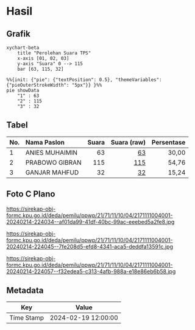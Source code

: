 # Hasil

## Grafik

```mermaid
xychart-beta
    title "Perolehan Suara TPS"
    x-axis [01, 02, 03]
    y-axis "Suara" 0 --> 115
    bar [63, 115, 32]
```

```mermaid
%%{init: {"pie": {"textPosition": 0.5}, "themeVariables": {"pieOuterStrokeWidth": "5px"}} }%%
pie showData
    "1" : 63
    "2" : 115
    "3" : 32
```

## Tabel

| No. | Nama Paslon    | Suara | Suara (raw) | Persentase |
|:--- |:-------------- | -----:| -----------:| ----------:|
| 1   | ANIES MUHAIMIN | 63    | [63][p-1]   | 30,00      |
| 2   | PRABOWO GIBRAN | 115   | [115][p-2]  | 54,76      |
| 3   | GANJAR MAHFUD  | 32    | [32][p-3]   | 15,24      |


[p-1]: https://github.com/gigit-pemilu/pemilu-2024-21-kepulauan-riau/blob/main/pilpres/hitung-suara/sub/21-kepulauan-riau/sub/71-kota-batam/sub/11-sagulung/sub/1004-sagulung-kota/sub/001-tps/sub/paslon-1.txt
[p-2]: https://github.com/gigit-pemilu/pemilu-2024-21-kepulauan-riau/blob/main/pilpres/hitung-suara/sub/21-kepulauan-riau/sub/71-kota-batam/sub/11-sagulung/sub/1004-sagulung-kota/sub/001-tps/sub/paslon-2.txt
[p-3]: https://github.com/gigit-pemilu/pemilu-2024-21-kepulauan-riau/blob/main/pilpres/hitung-suara/sub/21-kepulauan-riau/sub/71-kota-batam/sub/11-sagulung/sub/1004-sagulung-kota/sub/001-tps/sub/paslon-3.txt

## Foto C Plano

https://sirekap-obj-formc.kpu.go.id/deda/pemilu/ppwp/21/71/11/10/04/2171111004001-20240214-224034--af01da99-41df-40bc-99ac-eeebed5a2fe8.jpg

https://sirekap-obj-formc.kpu.go.id/deda/pemilu/ppwp/21/71/11/10/04/2171111004001-20240214-224045--7fe208d5-efd8-4341-aca5-deddfa13591c.jpg

https://sirekap-obj-formc.kpu.go.id/deda/pemilu/ppwp/21/71/11/10/04/2171111004001-20240214-224057--f32edea5-c313-4afb-988a-e18e86eb6b58.jpg


## Metadata

| Key        | Value               |
| ---------- | ------------------- |
| Time Stamp | 2024-02-19 12:00:00 |



